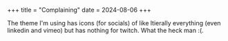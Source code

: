 +++
title = "Complaining"
date = 2024-08-06
+++

The theme I'm using has icons (for socials) of like ltierally everything (even linkedin and vimeo) but has nothing for twitch. What the heck man :(.